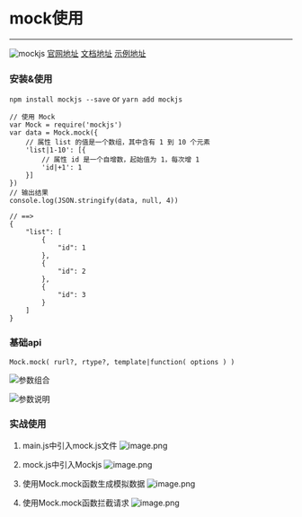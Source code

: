 
# mock使用
---

![mockjs](https://upload-images.jianshu.io/upload_images/8245634-a4fe68f937d6610a.png?imageMogr2/auto-orient/strip%7CimageView2/2/w/1240)
[官网地址](http://mockjs.com/)
[文档地址](https://github.com/nuysoft/Mock/wiki)
[示例地址](http://mockjs.com/examples.html)


### 安装&使用
`npm install mockjs --save` or `yarn add mockjs`

```
// 使用 Mock
var Mock = require('mockjs')
var data = Mock.mock({
    // 属性 list 的值是一个数组，其中含有 1 到 10 个元素
    'list|1-10': [{
        // 属性 id 是一个自增数，起始值为 1，每次增 1
        'id|+1': 1
    }]
})
// 输出结果
console.log(JSON.stringify(data, null, 4))

// ==>
{
    "list": [
        {
            "id": 1
        },
        {
            "id": 2
        },
        {
            "id": 3
        }
    ]
}
```

### 基础api
`Mock.mock( rurl?, rtype?, template|function( options ) )`

![参数组合](https://upload-images.jianshu.io/upload_images/8245634-fcf534503cfc0276.png?imageMogr2/auto-orient/strip%7CimageView2/2/w/1240)


![参数说明](https://upload-images.jianshu.io/upload_images/8245634-b831ab320c9cf876.png?imageMogr2/auto-orient/strip%7CimageView2/2/w/1240)

### 实战使用
1. main.js中引入mock.js文件
![image.png](https://upload-images.jianshu.io/upload_images/8245634-13118e9e7b04a935.png?imageMogr2/auto-orient/strip%7CimageView2/2/w/1240)

2. mock.js中引入Mockjs
![image.png](https://upload-images.jianshu.io/upload_images/8245634-5aeeb3b9a208f601.png?imageMogr2/auto-orient/strip%7CimageView2/2/w/1240)

3. 使用Mock.mock函数生成模拟数据
![image.png](https://upload-images.jianshu.io/upload_images/8245634-206b05b1eb5284e6.png?imageMogr2/auto-orient/strip%7CimageView2/2/w/1240)

4. 使用Mock.mock函数拦截请求
![image.png](https://upload-images.jianshu.io/upload_images/8245634-337780a10e441b9b.png?imageMogr2/auto-orient/strip%7CimageView2/2/w/1240)

